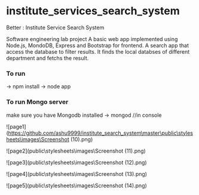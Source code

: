 # institute_services_search_system
Better : Institute Service Search System

Software engineering lab project
A basic web app implemented using Node.js, MondoDB, Express and Bootstrap for frontend.
A search app that access the database to filter results.
It finds the local databses of different department and fetchs the result.

### To run
-> npm install
-> node app

### To run Mongo server
make sure you have Mongodb installed
-> mongod  //in console

![page1](https://github.com/ashu9999/institute_search_system\master\public\stylesheets\images\Screenshot (10).png)

![page2](public\stylesheets\images\Screenshot (11).png)

![page3](public\stylesheets\images\Screenshot (12).png)

![page4](public\stylesheets\images\Screenshot (13).png)

![page5](public\stylesheets\images\Screenshot (14).png)



